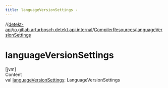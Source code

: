 ```yaml
---
title: languageVersionSettings -
---
```

//[detekt-api](../../index.md)/[io.gitlab.arturbosch.detekt.api.internal](../index.md)/[CompilerResources](index.md)/[languageVersionSettings](language-version-settings.md)



# languageVersionSettings  
[jvm]  
Content  
val [languageVersionSettings](language-version-settings.md): LanguageVersionSettings  



